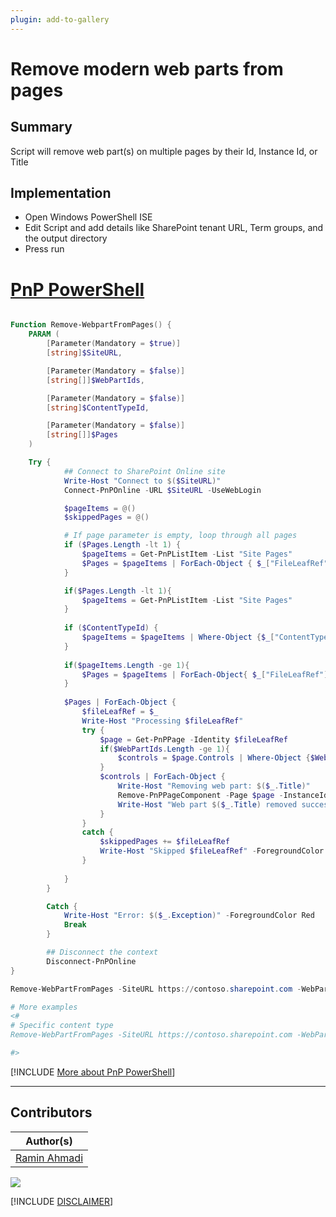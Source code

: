 ```yaml
---
plugin: add-to-gallery
---
```


# Remove modern web parts from pages

## Summary

Script will remove web part(s) on multiple pages by their Id, Instance Id, or Title

## Implementation

- Open Windows PowerShell ISE
- Edit Script and add details like SharePoint tenant URL, Term groups, and the output directory
- Press run

# [PnP PowerShell](#tab/pnpps)
```powershell

Function Remove-WebpartFromPages() {
    PARAM (
        [Parameter(Mandatory = $true)]
        [string]$SiteURL,

        [Parameter(Mandatory = $false)]
        [string[]]$WebPartIds,

        [Parameter(Mandatory = $false)]
        [string]$ContentTypeId,

        [Parameter(Mandatory = $false)]
        [string[]]$Pages
    )

    Try {
            ## Connect to SharePoint Online site  
            Write-Host "Connect to $($SiteURL)"
            Connect-PnPOnline -URL $SiteURL -UseWebLogin

            $pageItems = @()
            $skippedPages = @()

            # If page parameter is empty, loop through all pages
            if ($Pages.Length -lt 1) {
                $pageItems = Get-PnPListItem -List "Site Pages"
                $Pages = $pageItems | ForEach-Object { $_["FileLeafRef"] }
            }

            if($Pages.Length -lt 1){
                $pageItems = Get-PnPListItem -List "Site Pages"
            }
            
            if ($ContentTypeId) {
                $pageItems = $pageItems | Where-Object {$_["ContentTypeId"].toString() -eq $ContentTypeId}
            }
            
            if($pageItems.Length -ge 1){
                $Pages = $pageItems | ForEach-Object{ $_["FileLeafRef"] }
            }
            
            $Pages | ForEach-Object {
                $fileLeafRef = $_
                Write-Host "Processing $fileLeafRef"
                try {
                    $page = Get-PnPPage -Identity $fileLeafRef
                    if($WebPartIds.Length -ge 1){
                        $controls = $page.Controls | Where-Object {$WebPartIds -contains $_.Title -or $WebPartIds -contains $_.WebPartId}
                    }                    
                    $controls | ForEach-Object {
                        Write-Host "Removing web part: $($_.Title)"
                        Remove-PnPPageComponent -Page $page -InstanceId $_.InstanceId -Force
                        Write-Host "Web part $($_.Title) removed successfully from $($fileLeafRef)" -ForegroundColor "green"
                    }
                }
                catch {
                    $skippedPages += $fileLeafRef                    
                    Write-Host "Skipped $fileLeafRef" -ForegroundColor "yellow"
                }
            
            }
        }

        Catch {
            Write-Host "Error: $($_.Exception)" -ForegroundColor Red
            Break
        }

        ## Disconnect the context  
        Disconnect-PnPOnline  
}

Remove-WebPartFromPages -SiteURL https://contoso.sharepoint.com -WebPartIds "News","0ec51ebc-4754-4ef4-a953-1a3adb4b4d8c" -Pages "home.aspx","pnp.aspx"

# More examples
<#
# Specific content type
Remove-WebPartFromPages -SiteURL https://contoso.sharepoint.com -WebPartIds "News" -ContentTypeId "0x0101009D1CB255DA764"

#>


```
[!INCLUDE [More about PnP PowerShell](../../docfx/includes/MORE-PNPPS.md)]
***

## Contributors

| Author(s) |
|-----------|
| [Ramin Ahmadi](https://github.com/ahmadiramin) |


<img src="https://m365-visitor-stats.azurewebsites.net/script-samples/scripts/spo-remove-webpart-from-pages?labelText=Visitors" class="img-visitor" aria-hidden="true" />


[!INCLUDE [DISCLAIMER](../../docfx/includes/DISCLAIMER.md)]
